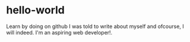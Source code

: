 # hello-world
Learn by doing on github
I was told to write about myself and ofcourse, I will indeed. I'm an aspiring web developer!.
